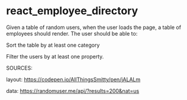 # react_employee_directory

Given a table of random users, when the user loads the page, a table of employees should render.
The user should be able to:


Sort the table by at least one category


Filter the users by at least one property.

SOURCES:

layout: https://codepen.io/AllThingsSmitty/pen/jALALm

data: https://randomuser.me/api/?results=200&nat=us